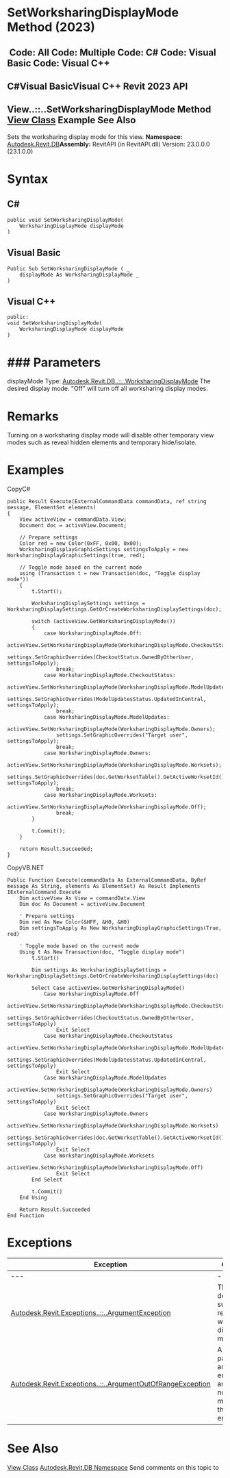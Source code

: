 # SetWorksharingDisplayMode Method (2023)

﻿
 Code: All Code: Multiple Code: C# Code: Visual Basic Code: Visual C++   
---  
C#Visual BasicVisual C++
Revit 2023 API  
---  
View..::..SetWorksharingDisplayMode Method   
[View Class](fb92a4e7-f3a7-ef14-e631-342179b18de9.md "View Class") Example See Also  
---  
Sets the worksharing display mode for this view. 
**Namespace:** [Autodesk.Revit.DB](87546ba7-461b-c646-cbb1-2cb8f5bff8b2.md "Autodesk.Revit.DB Namespace")**Assembly:** RevitAPI (in RevitAPI.dll) Version: 23.0.0.0 (23.1.0.0)
# Syntax
C#  
---  
```text
public void SetWorksharingDisplayMode(
	WorksharingDisplayMode displayMode
)
```
  
Visual Basic  
---  
```text
Public Sub SetWorksharingDisplayMode ( _
	displayMode As WorksharingDisplayMode _
)
```
  
Visual C++  
---  
```text
public:
void SetWorksharingDisplayMode(
	WorksharingDisplayMode displayMode
)
```
  
# ### Parameters
displayMode
    Type: [Autodesk.Revit.DB..::..WorksharingDisplayMode](c23cfd1d-b3d9-0c27-09b0-3ef08b6a87be.md "WorksharingDisplayMode Enumeration") The desired display mode. "Off" will turn off all worksharing display modes. 
# Remarks
Turning on a worksharing display mode will disable other temporary view modes such as reveal hidden elements and temporary hide/isolate. 
# Examples
CopyC#
```text
public Result Execute(ExternalCommandData commandData, ref string message, ElementSet elements)
{
    View activeView = commandData.View;
    Document doc = activeView.Document;

    // Prepare settings
    Color red = new Color(0xFF, 0x00, 0x00);
    WorksharingDisplayGraphicSettings settingsToApply = new WorksharingDisplayGraphicSettings(true, red);

    // Toggle mode based on the current mode
    using (Transaction t = new Transaction(doc, "Toggle display mode"))
    {
        t.Start();

        WorksharingDisplaySettings settings = WorksharingDisplaySettings.GetOrCreateWorksharingDisplaySettings(doc);

        switch (activeView.GetWorksharingDisplayMode())
        {
            case WorksharingDisplayMode.Off:
                activeView.SetWorksharingDisplayMode(WorksharingDisplayMode.CheckoutStatus);
                settings.SetGraphicOverrides(CheckoutStatus.OwnedByOtherUser, settingsToApply);
                break;
            case WorksharingDisplayMode.CheckoutStatus:
                activeView.SetWorksharingDisplayMode(WorksharingDisplayMode.ModelUpdates);
                settings.SetGraphicOverrides(ModelUpdatesStatus.UpdatedInCentral, settingsToApply);
                break;
            case WorksharingDisplayMode.ModelUpdates:
                activeView.SetWorksharingDisplayMode(WorksharingDisplayMode.Owners);
                settings.SetGraphicOverrides("Target user", settingsToApply);
                break;
            case WorksharingDisplayMode.Owners:
                activeView.SetWorksharingDisplayMode(WorksharingDisplayMode.Worksets);
                settings.SetGraphicOverrides(doc.GetWorksetTable().GetActiveWorksetId(), settingsToApply);
                break;
            case WorksharingDisplayMode.Worksets:
                activeView.SetWorksharingDisplayMode(WorksharingDisplayMode.Off);
                break;
        }

        t.Commit();
    }

    return Result.Succeeded;
}
```

CopyVB.NET
```text
Public Function Execute(commandData As ExternalCommandData, ByRef message As String, elements As ElementSet) As Result Implements IExternalCommand.Execute
    Dim activeView As View = commandData.View
    Dim doc As Document = activeView.Document

    ' Prepare settings
    Dim red As New Color(&HFF, &H0, &H0)
    Dim settingsToApply As New WorksharingDisplayGraphicSettings(True, red)

    ' Toggle mode based on the current mode
    Using t As New Transaction(doc, "Toggle display mode")
        t.Start()

        Dim settings As WorksharingDisplaySettings = WorksharingDisplaySettings.GetOrCreateWorksharingDisplaySettings(doc)

        Select Case activeView.GetWorksharingDisplayMode()
            Case WorksharingDisplayMode.Off
                activeView.SetWorksharingDisplayMode(WorksharingDisplayMode.CheckoutStatus)
                settings.SetGraphicOverrides(CheckoutStatus.OwnedByOtherUser, settingsToApply)
                Exit Select
            Case WorksharingDisplayMode.CheckoutStatus
                activeView.SetWorksharingDisplayMode(WorksharingDisplayMode.ModelUpdates)
                settings.SetGraphicOverrides(ModelUpdatesStatus.UpdatedInCentral, settingsToApply)
                Exit Select
            Case WorksharingDisplayMode.ModelUpdates
                activeView.SetWorksharingDisplayMode(WorksharingDisplayMode.Owners)
                settings.SetGraphicOverrides("Target user", settingsToApply)
                Exit Select
            Case WorksharingDisplayMode.Owners
                activeView.SetWorksharingDisplayMode(WorksharingDisplayMode.Worksets)
                settings.SetGraphicOverrides(doc.GetWorksetTable().GetActiveWorksetId(), settingsToApply)
                Exit Select
            Case WorksharingDisplayMode.Worksets
                activeView.SetWorksharingDisplayMode(WorksharingDisplayMode.Off)
                Exit Select
        End Select

        t.Commit()
    End Using

    Return Result.Succeeded
End Function
```

# Exceptions
| Exception | Condition |
| --- | --- |
| --- | --- |
| [Autodesk.Revit.Exceptions..::..ArgumentException](2e6e4206-97a8-dd4b-df5d-4269f4bb6088.md "ArgumentException Class") | This View does not support the requested worksharing display mode. |
| [Autodesk.Revit.Exceptions..::..ArgumentOutOfRangeException](60f148c9-ece0-a6bb-4e12-bb4a9c8c8a24.md "ArgumentOutOfRangeException Class") | A value passed for an enumeration argument is not a member of that enumeration |

# See Also
[View Class](fb92a4e7-f3a7-ef14-e631-342179b18de9.md "View Class")
[Autodesk.Revit.DB Namespace](87546ba7-461b-c646-cbb1-2cb8f5bff8b2.md "Autodesk.Revit.DB Namespace")
Send comments on this topic to 
